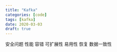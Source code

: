 ```yaml
---
title: "Kafka"
categories: [code]
tags: [kafka]
date: 2020-03-03
draft: true
---
```






 安全问题
 性能
 容错
 可扩展性 
 易用性
 恢复
 数据一致性